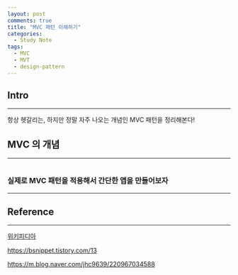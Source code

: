 ```yaml
---
layout: post
comments: true
title: "MVC 패턴 이해하기"
categories:
  - Study Note
tags:
  - MVC
  - MVT
  - design-pattern
---
```

## Intro
---
항상 헷갈리는, 하지만 정말 자주 나오는 개념인 MVC 패턴을 정리해본다! 

## MVC 의 개념
---
```

```

### 실제로 MVC 패턴을 적용해서 간단한 앱을 만들어보자
---


## Reference
---
<a href="https://ko.wikipedia.org/wiki/%EB%AA%A8%EB%8D%B8-%EB%B7%B0-%EC%BB%A8%ED%8A%B8%EB%A1%A4%EB%9F%AC">위키피디아</a>

<a href="https://bsnippet.tistory.com/13">https://bsnippet.tistory.com/13</a>

<a href="https://m.blog.naver.com/jhc9639/220967034588">https://m.blog.naver.com/jhc9639/220967034588</a>

<br>

<br>